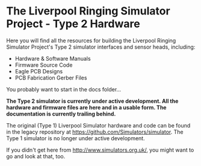 # The Liverpool Ringing Simulator Project - Type 2 Hardware

Here you will find all the resources for building the Liverpool Ringing Simulator Project's Type 2 simulator interfaces and sensor heads, including:
* Hardware & Software Manuals
* Firmware Source Code
* Eagle PCB Designs
* PCB Fabrication Gerber Files

You probably want to start in the docs folder...

<b>The Type 2 simulator is currently under active development. All the hardware and firmware files are here and in a usable form. The documentation is currently trailing behind.</b>

The original (Type 1) Liverpool Simulator hardware and code can be found in the legacy repository at https://github.com/Simulators/simulator. The Type 1 simulator is no longer under active development.

If you didn't get here from http://www.simulators.org.uk/, you might want to go and look at that, too.
